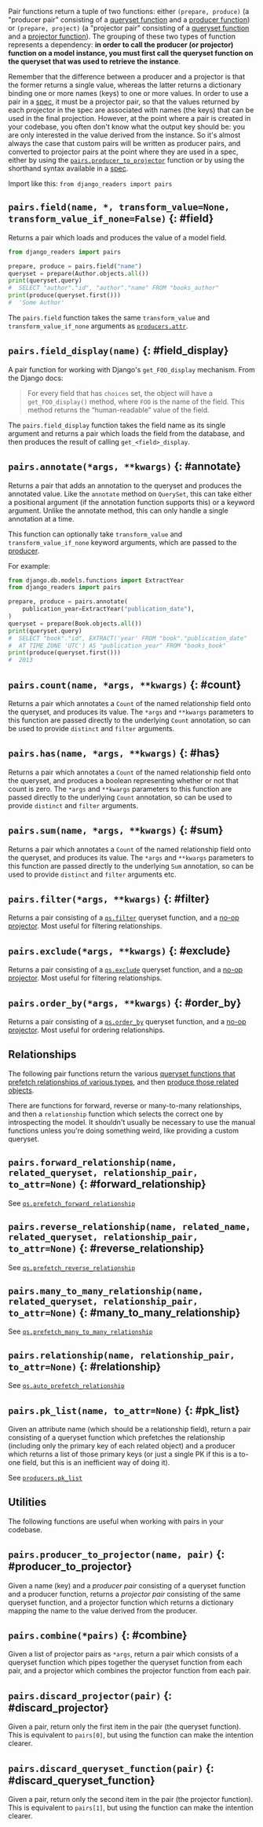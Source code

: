 Pair functions return a tuple of two functions: either `(prepare, produce)` (a "producer pair" consisting of a [queryset function](queryset-functions.md) and a [producer function](producers.md)) or `(prepare, project)` (a "projector pair" consisting of a [queryset function](queryset-functions.md) and a [projector function](projectors.md)). The grouping of these two types of function represents a dependency: **in order to call the producer (or projector) function on a model instance, you must first call the queryset function on the queryset that was used to retrieve the instance**.

Remember that the difference between a producer and a projector is that the former returns a single value, whereas the latter returns a dictionary binding one or more names (keys) to one or more values. In order to use a pair in a [spec](specs.md), it must be a projector pair, so that the values returned by each projector in the spec are associated with names (the keys) that can be used in the final projection. However, at the point where a pair is created in your codebase, you often don't know what the output key should be: you are only interested in the value derived from the instance. So it's almost always the case that custom pairs will be written as producer pairs, and converted to projector pairs at the point where they are used in a spec, either by using the [`pairs.producer_to_projector`](#producer_to_projector) function or by using the shorthand syntax available in a [spec](specs.md).

Import like this: `from django_readers import pairs`

## `pairs.field(name, *, transform_value=None, transform_value_if_none=False)` {: #field}

Returns a pair which loads and produces the value of a model field.

```python
from django_readers import pairs

prepare, produce = pairs.field("name")
queryset = prepare(Author.objects.all())
print(queryset.query)
#  SELECT "author"."id", "author"."name" FROM "books_author"
print(produce(queryset.first()))
#  'Some Author'
```

The `pairs.field` function takes the same `transform_value` and `transform_value_if_none` arguments as [`producers.attr`](producers.md#attr).

## `pairs.field_display(name)` {: #field_display}

A pair function for working with Django's `get_FOO_display` mechanism. From the Django docs:

> For every field that has `choices` set, the object will have a `get_FOO_display()` method, where `FOO` is the name of the field. This method returns the “human-readable” value of the field.

The `pairs.field_display` function takes the field name as its single argument and returns a pair which loads the field from the database, and then produces the result of calling `get_<field>_display`.

## `pairs.annotate(*args, **kwargs)` {: #annotate}

Returns a pair that adds an annotation to the queryset and produces the annotated value. Like the `annotate` method on `QuerySet`, this can take either a positional argument (if the annotation function supports this) or a keyword argument. Unlike the annotate method, this can only handle a single annotation at a time.

This function can optionally take `transform_value` and `transform_value_if_none` keyword arguments, which are passed to the [producer](producers.md#attr).

For example:

```python
from django.db.models.functions import ExtractYear
from django_readers import pairs

prepare, produce = pairs.annotate(
    publication_year=ExtractYear("publication_date"),
)
queryset = prepare(Book.objects.all())
print(queryset.query)
#  SELECT "book"."id", EXTRACT('year' FROM "book"."publication_date"
#  AT TIME ZONE 'UTC') AS "publication_year" FROM "books_book"
print(produce(queryset.first()))
#  2013
```

## `pairs.count(name, *args, **kwargs)` {: #count}

Returns a pair which annotates a `Count` of the named relationship field onto the queryset, and produces its value. The `*args` and `**kwargs` parameters to this function are passed directly to the underlying `Count` annotation, so can be used to provide `distinct` and `filter` arguments.

## `pairs.has(name, *args, **kwargs)` {: #has}

Returns a pair which annotates a `Count` of the named relationship field onto the queryset, and produces a boolean representing whether or not that count is zero. The `*args` and `**kwargs` parameters to this function are passed directly to the underlying `Count` annotation, so can be used to provide `distinct` and `filter` arguments.

## `pairs.sum(name, *args, **kwargs)` {: #sum}

Returns a pair which annotates a `Count` of the named relationship field onto the queryset, and produces its value. The `*args` and `**kwargs` parameters to this function are passed directly to the underlying `Sum` annotation, so can be used to provide `distinct` and `filter` arguments etc.

## `pairs.filter(*args, **kwargs)` {: #filter}

Returns a pair consisting of a [`qs.filter`](queryset-functions.md#functions-that-mirror-built-in-queryset-methods) queryset function, and a [no-op projector](projectors.md#noop). Most useful for filtering relationships.

## `pairs.exclude(*args, **kwargs)` {: #exclude}

Returns a pair consisting of a [`qs.exclude`](queryset-functions.md#exclude) queryset function, and a [no-op projector](projectors.md#noop). Most useful for filtering relationships.

## `pairs.order_by(*args, **kwargs)` {: #order_by}

Returns a pair consisting of a [`qs.order_by`](queryset-functions.md#functions-that-mirror-built-in-queryset-methods) queryset function, and a [no-op projector](projectors.md#noop). Most useful for ordering relationships.

## Relationships

The following pair functions return the various [queryset functions that prefetch
relationships of various types](queryset-functions.md#prefetching), and then [produce those related objects](producers.md#relationship).

There are functions for forward, reverse or many-to-many relationships, and then
a `relationship` function which selects the correct one by introspecting the
model. It shouldn't usually be necessary to use the manual functions unless you're
doing something weird, like providing a custom queryset.

## `pairs.forward_relationship(name, related_queryset, relationship_pair, to_attr=None)` {: #forward_relationship}

See [`qs.prefetch_forward_relationship`](queryset-functions.md#prefetch_forward_relationship)

## `pairs.reverse_relationship(name, related_name, related_queryset, relationship_pair, to_attr=None)` {: #reverse_relationship}

See [`qs.prefetch_reverse_relationship`](queryset-functions.md#prefetch_reverse_relationship)

## `pairs.many_to_many_relationship(name, related_queryset, relationship_pair, to_attr=None)` {: #many_to_many_relationship}

See [`qs.prefetch_many_to_many_relationship`](queryset-functions.md#prefetch_many_to_many_relationship)

## `pairs.relationship(name, relationship_pair, to_attr=None)` {: #relationship}

See [`qs.auto_prefetch_relationship`](queryset-functions.md#auto_prefetch_relationship)

## `pairs.pk_list(name, to_attr=None)` {: #pk_list}

Given an attribute name (which should be a relationship field), return a pair consisting of a queryset function which prefetches the relationship (including only the primary key of each related object) and a producer which returns a list of those primary keys (or just a single PK if this is a to-one field, but this is an inefficient way of doing it).

See [`producers.pk_list`](producers.md#pk_list)

## Utilities

The following functions are useful when working with pairs in your codebase.

## `pairs.producer_to_projector(name, pair)` {: #producer_to_projector}

Given a name (key) and a _producer pair_ consisting of a queryset function and a producer function, returns a _projector pair_ consisting of the same queryset function, and a projector function which returns a dictionary mapping the name to the value derived from the producer.

## `pairs.combine(*pairs)` {: #combine}

Given a list of projector pairs as `*args`, return a pair which consists of a queryset function which pipes together the queryset function from each pair, and a projector which combines the projector function from each pair.

## `pairs.discard_projector(pair)` {: #discard_projector}

Given a pair, return only the first item in the pair (the queryset function). This is equivalent to `pairs[0]`, but using the function can make the intention clearer.

## `pairs.discard_queryset_function(pair)` {: #discard_queryset_function}

Given a pair, return only the second item in the pair (the projector function). This is equivalent to `pairs[1]`, but using the function can make the intention clearer.
